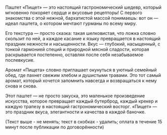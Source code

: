 Паштет «Пищет» — это настоящий гастрономический шедевр, который мгновенно покоряет сердце и вкусовые рецепторы! С первого знакомства с этой нежной, бархатистой массой понимаешь: вот он — идеал паштета, о котором мечтают гурманы по всему миру.

Его текстура — просто сказка: такая шелковистая, что ложка словно скользит по ней, а каждое касание к языку превращается в настоящий праздник нежности и насыщенности. Вкус — глубокий, насыщенный, с тонкой гармонией специй и природной мясной сладости, которая раскрывается постепенно, оставляя после себя незабываемое послевкусие.

Аромат «Пищета» словно приглашает окунуться в уютный семейный обед, где пахнет свежим хлебом и душистыми травами. Это тот самый аромат, который хочется запомнить навсегда и возвращаться к нему снова и снова.

Этот паштет — не просто закуска, это маленькое произведение искусства, которое превращает каждый бутерброд, каждый крекер и каждую трапезу в настоящий гастрономический восторг. «Пищет» — это праздник вкуса, элегантности и качества в каждой баночке.

(Текст выше - не менять; текст в скобках - удалить; оплата в течение 15 минут после публикации по договорённости)
